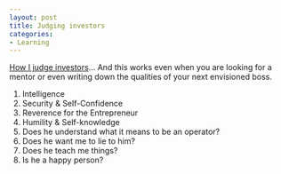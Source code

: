 ```yaml
---
layout: post
title: Judging investors
categories:
- Learning
---
```


[How I judge investors](http://www.metamorphblog.com/2010/03/how-i-judge-investors-.html)... And this works even when you are looking for a mentor or even writing down the qualities of your next envisioned boss.

1. Intelligence
2. Security & Self-Confidence
3. Reverence for the Entrepreneur
4. Humility & Self-knowledge
5. Does he understand what it means to be an operator?
6. Does he want me to lie to him?
7. Does he teach me things?
8. Is he a happy person?
